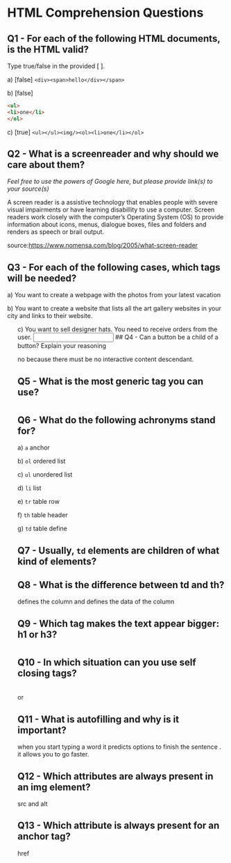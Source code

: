 # HTML Comprehension Questions

## Q1 - For each of the following HTML documents, is the HTML valid?

Type true/false in the provided [ ].

a) [false] `<div><span>hello</div></span>`

b) [false]

```html
<ul>
<li>one</li>
</ol>
```

c) [true] `<ul></ul><img/><ol><li>one</li></ol>`

## Q2 - What is a screenreader and why should we care about them?

_Feel free to use the powers of Google here, but please provide link(s) to your source(s)_

A screen reader is a assistive technology that enables people with severe visual impairments
or have learning disabillity to use a computer.
Screen readers work closely with the computer’s Operating System (OS) to provide information about icons,
menus, dialogue boxes, files and folders and renders as speech or brail output.

source:https://www.nomensa.com/blog/2005/what-screen-reader

## Q3 - For each of the following cases, which tags will be needed?

a) You want to create a webpage with the photos from your latest vacation
<img>

b) You want to create a website that lists all the art gallery websites in your city and links to their website.

  <ul> <a>
c) You want to sell designer hats. You need to receive orders from the user.
<input>
## Q4 - Can a button be a child of a button? Explain your reasoning

no because there must be no interactive content descendant.

## Q5 - What is the most generic tag you can use?

<h1>

## Q6 - What do the following achronyms stand for?

a) `a` anchor

b) `ol` ordered list

c) `ul` unordered list

d) `li` list

e) `tr` table row

f) `th` table header

g) `td` table define

## Q7 - Usually, `td` elements are children of what kind of elements?

<tr>

## Q8 - What is the difference between td and th?

<th> defines the column and <td> defines the data of the column

## Q9 - Which tag makes the text appear bigger: h1 or h3?

<h1>

## Q10 - In which situation can you use self closing tags?

<br/> or <img />

## Q11 - What is autofilling and why is it important?

when you start typing a word it predicts options to finish the sentence . it allows you to go faster.

## Q12 - Which attributes are always present in an img element?

src and alt

## Q13 - Which attribute is always present for an anchor tag?

href
